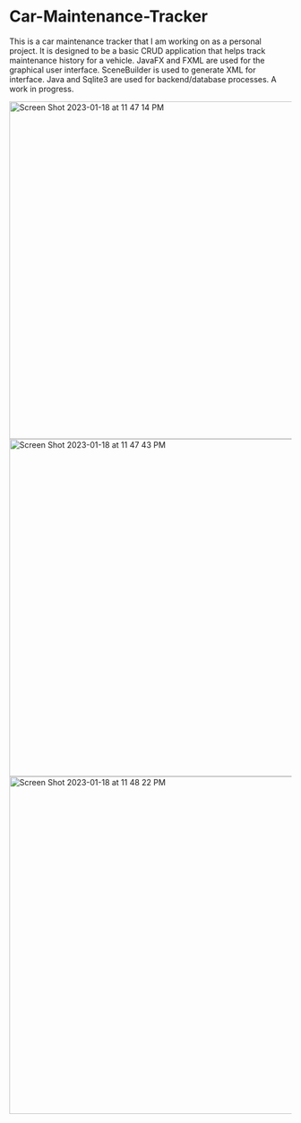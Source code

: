 # Car-Maintenance-Tracker
This is a car maintenance tracker that I am working on as a personal project.
It is designed to be a basic CRUD application that helps track maintenance history for a vehicle.
JavaFX and FXML are used for the graphical user interface. 
SceneBuilder is used to generate XML for interface.
Java and Sqlite3 are used for backend/database processes.
A work in progress.

<img width="603" alt="Screen Shot 2023-01-18 at 11 47 14 PM" src="https://user-images.githubusercontent.com/53359125/213384236-575e0206-156a-4aad-91fe-2a916b5fb181.png">
<img width="603" alt="Screen Shot 2023-01-18 at 11 47 43 PM" src="https://user-images.githubusercontent.com/53359125/213384316-2a9deec4-a5bd-4e5d-9076-358680be49f2.png">
<img width="603" alt="Screen Shot 2023-01-18 at 11 48 22 PM" src="https://user-images.githubusercontent.com/53359125/213384438-e565cb6e-9d4f-4745-b5a6-a92154f4e372.png">
